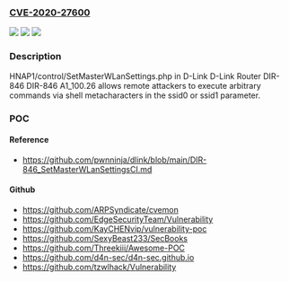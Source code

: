 ### [CVE-2020-27600](https://cve.mitre.org/cgi-bin/cvename.cgi?name=CVE-2020-27600)
![](https://img.shields.io/static/v1?label=Product&message=n%2Fa&color=blue)
![](https://img.shields.io/static/v1?label=Version&message=n%2Fa&color=blue)
![](https://img.shields.io/static/v1?label=Vulnerability&message=n%2Fa&color=brighgreen)

### Description

HNAP1/control/SetMasterWLanSettings.php in D-Link D-Link Router DIR-846 DIR-846 A1_100.26 allows remote attackers to execute arbitrary commands via shell metacharacters in the ssid0 or ssid1 parameter.

### POC

#### Reference
- https://github.com/pwnninja/dlink/blob/main/DIR-846_SetMasterWLanSettingsCI.md

#### Github
- https://github.com/ARPSyndicate/cvemon
- https://github.com/EdgeSecurityTeam/Vulnerability
- https://github.com/KayCHENvip/vulnerability-poc
- https://github.com/SexyBeast233/SecBooks
- https://github.com/Threekiii/Awesome-POC
- https://github.com/d4n-sec/d4n-sec.github.io
- https://github.com/tzwlhack/Vulnerability


